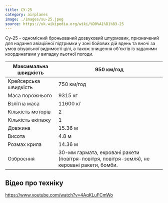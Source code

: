 ```yaml
---
title: СУ-25
category: airplanes
image: ./images/su-25.jpeg
source: https://uk.wikipedia.org/wiki/%D0%A1%D1%83-25
---
```

Су-25 - одномісний броньований дозвуковий штурмовик, призначений для надання авіаційної підтримки у зоні бойових дій вдень та вночі за умов візуальної видимості цілі, а також знищення об'єктів із заданими координатами у випадку льотної погоди.


Максимальна швидкість  |  950 км/год
------- | -------
Крейсерська швидкість | 750 км/год
Маса порожнього | 9315 кг
Взлітна маса | 11600 кг
Кількість моторів | 2
Кількість екіпажу | 1
Довжина | 15.36 м
Висота | 4.8 м
Розмах крила | 14.36 м
Озброєння | 30-мм гармата, екровані ракети (повітря-повітря, повітря-земля), не керовані ракети, бомби. 

## Відео про техніку

https://www.youtube.com/watch?v=4AqKLuFCmWo
